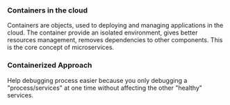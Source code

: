 ### Containers in the cloud

Containers are objects, used to deploying and managing applications in the cloud.
The container provide an isolated environment, gives better resources management, removes dependencies to other components.
This is the core concept of microservices.

### Containerized Approach

Help debugging process easier because you only debugging a "process/services" at one time without affecting the other "healthy" services.
